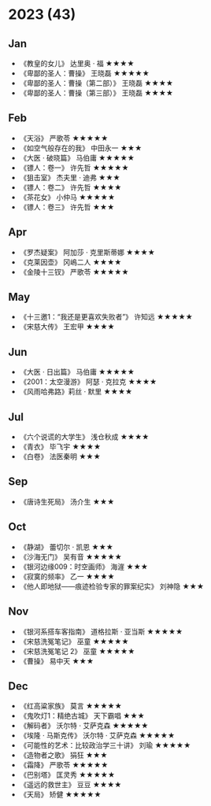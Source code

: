 # 2023 (43)

## Jan

- 《教皇的女儿》 达里奥 · 福 ★★★★
- 《卑鄙的圣人：曹操》 王晓磊 ★★★★★
- 《卑鄙的圣人：曹操（第二部）》 王晓磊 ★★★★
- 《卑鄙的圣人：曹操（第三部）》 王晓磊 ★★★★

## Feb

- 《天浴》 严歌苓 ★★★★★
- 《如空气般存在的我》 中田永一 ★★★
- 《大医 · 破晓篇》 马伯庸 ★★★★★
- 《镖人：卷一》 许先哲 ★★★★★
- 《狙击室》 杰夫里 · 迪弗 ★★★
- 《镖人：卷二》 许先哲 ★★★★
- 《茶花女》 小仲马 ★★★★★
- 《镖人：卷三》 许先哲 ★★★

## Apr

- 《罗杰疑案》 阿加莎 · 克里斯蒂娜 ★★★★
- 《克莱因壶》 冈嶋二人 ★★★★
- 《金陵十三钗》 严歌苓 ★★★★★

## May

- 《十三邀1：“我还是更喜欢失败者”》 许知远 ★★★★★
- 《宋慈大传》 王宏甲 ★★★★

## Jun

- 《大医 · 日出篇》 马伯庸 ★★★★★
- 《2001：太空漫游》 阿瑟 · 克拉克 ★★★★
- 《风雨哈弗路》莉丝 · 默里 ★★★★

## Jul

- 《六个说谎的大学生》 浅仓秋成 ★★★★
- 《青衣》 毕飞宇 ★★★★
- 《白卷》 法医秦明 ★★★

## Sep

- 《唐诗生死局》 汤介生 ★★★

## Oct

- 《静湖》 蕾切尔 · 凯恩 ★★★
- 《沙海无门》 吴有音 ★★★★★
- 《银河边缘009：时空画师》 海漄 ★★★
- 《寂寞的频率》 乙一 ★★★★
- 《他人即地狱——痕迹检验专家的罪案纪实》 刘神隐 ★★★

## Nov

- 《银河系搭车客指南》 道格拉斯 · 亚当斯 ★★★★★
- 《宋慈洗冤笔记》 巫童 ★★★★★
- 《宋慈洗冤笔记 2》 巫童 ★★★★★
- 《曹操》 易中天 ★★★

## Dec

- 《红高粱家族》 莫言 ★★★★★
- 《鬼吹灯1：精绝古城》 天下霸唱 ★★★
- 《解码者》 沃尔特 · 艾萨克森 ★★★★★
- 《埃隆 · 马斯克传》 沃尔特 · 艾萨克森 ★★★★★
- 《可能性的艺术：比较政治学三十讲》 刘瑜 ★★★★★
- 《造物者之歌》 狷狂 ★★★
- 《霜降》 严歌苓 ★★★★★
- 《巴别塔》 匡灵秀 ★★★★★
- 《遥远的救世主》 豆豆 ★★★★
- 《天局》 矫健 ★★★★★

